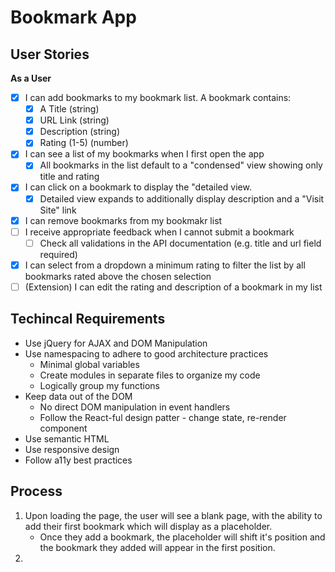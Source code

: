 # Bookmark App #

## User Stories ##

**As a User**

* [x] I can add bookmarks to my bookmark list. A bookmark contains:
    * [x] A Title (string)
    * [x] URL Link (string)
    * [x] Description (string)
    * [x] Rating (1-5) (number)
* [x] I can see a list of my bookmarks when I first open the app
    * [x] All bookmarks in the list default to a "condensed" view showing only title and rating
* [x] I can click on a bookmark to display the "detailed view.
    * [x] Detailed view expands to additionally display description and a "Visit Site" link
* [x] I can remove bookmarks from my bookmakr list
* [ ] I receive appropriate feedback when I cannot submit a bookmark
    * [ ] Check all validations in the API documentation (e.g. title and url field required)
* [x] I can select from a dropdown a minimum rating to filter the list by all bookmarks rated above the chosen selection
* [ ] (Extension) I can edit the rating and description of a bookmark in my list

## Techincal Requirements ##

* Use jQuery for AJAX and DOM Manipulation
* Use namespacing to adhere to good architecture practices
    * Minimal global variables
    * Create modules in separate files to organize my code
    * Logically group my functions
* Keep data out of the DOM
    * No direct DOM manipulation in event handlers
    * Follow the React-ful design patter - change state, re-render component
* Use semantic HTML
* Use responsive design
* Follow a11y best practices



## Process ##

1. Upon loading the page, the user will see a blank page, with the ability to add their first bookmark which will display as a placeholder.
    * Once they add a bookmark, the placeholder will shift it's position and the bookmark they added will appear in the first position.
2. 
